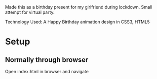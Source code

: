 Made this as a birthday present for my girlfriend during lockdown. Small attempt for virtual party.


Technology Used: A Happy Birthday animation design in CSS3, HTML5

# Setup

## Normally through browser
Open index.html in browser and navigate


